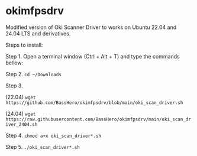 # okimfpsdrv

Modified version of Oki Scanner Driver to works on Ubuntu 22.04 and 24.04 LTS and derivatives.

Steps to install:

Step 1. 
Open a terminal window (Ctrl + Alt + T) and type the commands bellow:


Step 2.
`cd ~/Downloads`


Step 3.

(22.04)
`wget https://github.com/BassHero/okimfpsdrv/blob/main/oki_scan_driver.sh`
	
(24.04)
`wget https://raw.githubusercontent.com/BassHero/okimfpsdrv/main/oki_scan_driver_2404.sh`


Step 4.
`chmod a+x oki_scan_driver*.sh`


Step 5.
`./oki_scan_driver*.sh`
